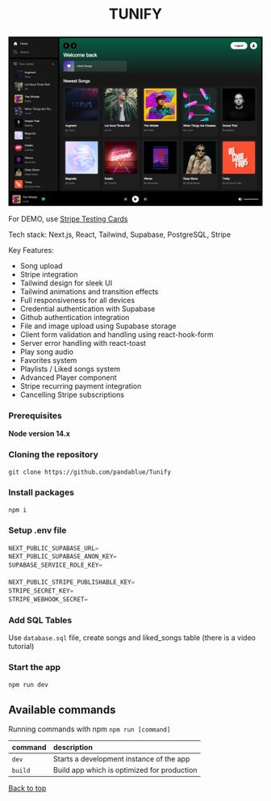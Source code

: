 # <p align="center" id="top">TUNIFY</p>

![tunify](./sample/preview.png)

For DEMO, use [Stripe Testing Cards](https://stripe.com/docs/testing)

Tech stack: Next.js, React, Tailwind, Supabase, PostgreSQL, Stripe

Key Features:

- Song upload
- Stripe integration
- Tailwind design for sleek UI
- Tailwind animations and transition effects
- Full responsiveness for all devices
- Credential authentication with Supabase
- Github authentication integration
- File and image upload using Supabase storage
- Client form validation and handling using react-hook-form
- Server error handling with react-toast
- Play song audio
- Favorites system
- Playlists / Liked songs system
- Advanced Player component
- Stripe recurring payment integration
- Cancelling Stripe subscriptions

### Prerequisites

**Node version 14.x**

### Cloning the repository

```shell
git clone https://github.com/pandablue/Tunify
```

### Install packages

```shell
npm i
```

### Setup .env file

```js
NEXT_PUBLIC_SUPABASE_URL=
NEXT_PUBLIC_SUPABASE_ANON_KEY=
SUPABASE_SERVICE_ROLE_KEY=

NEXT_PUBLIC_STRIPE_PUBLISHABLE_KEY=
STRIPE_SECRET_KEY=
STRIPE_WEBHOOK_SECRET=
```

### Add SQL Tables

Use `database.sql` file, create songs and liked_songs table (there is a video tutorial)

### Start the app

```shell
npm run dev
```

## Available commands

Running commands with npm `npm run [command]`

| command         | description                                   |
| :-------------- | :-------------------------------------------- |
| `dev`           | Starts a development instance of the app      |
| `build`         | Build app which is optimized for production   |

<a href="#top">Back to top</a>
